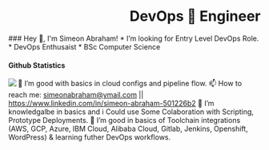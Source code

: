  <h1 align='right'>DevOps 🚀 Engineer</h1>
 ### Hey 👋, I'm Simeon Abraham!
 * I’m looking for Entry Level DevOps Role. 
 * DevOps Enthusaist
 * BSc Computer Science 
 <h4 align='left'>Github Statistics</h4>
 <img align='left' src='https://github-readme-stats.vercel.app/api?username=simeonabe&theme=algolia&show_icons=true'/>
 <!--<p align='center'><hr/></p>-->
 <!--<img 'width='100%' src='Secreatstuff/nnetwork.gif'/>
 <img 'width='100%' src='Secreatstuff/compute.gif'/>-->
 <!--<img src='https://github-readme-stats.vercel.app/api/top-langs/?username=simeonabe&layout=compact&theme=algolia'/>-->

   
   🙂 I’m good with basics in cloud configs and pipeline flow.
   📫 How to reach me: simeonabraham@ymail.com || https://www.linkedin.com/in/simeon-abraham-501226b2
   🙂 I’m knowledgalbe in basics and i Could use Some Colaboration with Scripting, Prototype Deployments.
   🌱 I’m good in basics of Toolchain integrations (AWS, GCP, Azure, IBM Cloud, Alibaba Cloud, Gitlab, Jenkins, Openshift, WordPress) & learning futher DevOps workflows. 


<!--
**simeonabe/simeonabe** is a ✨ _special_ ✨ repository because its `README.md` (this file) appears on your GitHub profile.

Here are some ideas to get you started:

- 🔭 I’m currently working on ...
- 🌱 I’m currently learning ...
- 👯 I’m looking to collaborate on ...
- 🤔 
- 💬 Ask me about ...
- 📫 How to reach me: ...
- 😄 Pronouns: ...
- ⚡ Fun fact: ...
-->
